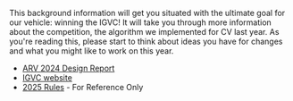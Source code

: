 This background information will get you situated with the ultimate goal for our vehicle: winning the IGVC! 
It will take you through more information about the competition, the algorithm we implemented for CV last year.
As you're reading this, please start to think about ideas you have for changes and what you might like to work on this year. 

- [ARV 2024 Design Report](https://docs.google.com/document/d/1uRfCLYj1-CCTnDUo2bSLZcjWbkyLdplk_4EAcJz5kF4/edit?usp=sharing)
- [IGVC website](http://www.igvc.org/rules.htm)
- [2025 Rules](https://drive.google.com/file/d/1T3EmJpYcJGRI0ckhPL9X2JHWc9z-YzvB/view?usp=drive_link) - For Reference Only

